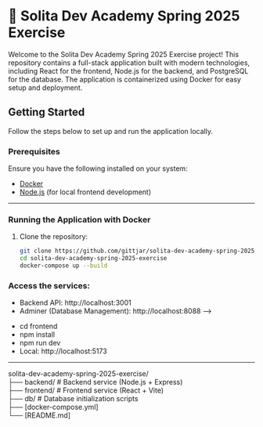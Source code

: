# 🚀 Solita Dev Academy Spring 2025 Exercise

Welcome to the Solita Dev Academy Spring 2025 Exercise project! This repository contains a full-stack application built with modern technologies, including React for the frontend, Node.js for the backend, and PostgreSQL for the database. The application is containerized using Docker for easy setup and deployment.

## Getting Started

Follow the steps below to set up and run the application locally.

### Prerequisites

Ensure you have the following installed on your system:
- [Docker](https://www.docker.com/)
- [Node.js](https://nodejs.org/) (for local frontend development)

---

### Running the Application with Docker

1. Clone the repository:
   ```bash
   git clone https://github.com/gittjar/solita-dev-academy-spring-2025-exercise.git
   cd solita-dev-academy-spring-2025-exercise
   docker-compose up --build
   ```

### Access the services:

* Backend API: http://localhost:3001
* Adminer (Database Management): http://localhost:8088
-->
- cd frontend
- npm install
- npm run dev
- Local: http://localhost:5173

<hr>

solita-dev-academy-spring-2025-exercise/ <br>
├── backend/       # Backend service (Node.js + Express) <br>
├── frontend/      # Frontend service (React + Vite) <br>
├── db/            # Database initialization scripts <br>
├── [docker-compose.yml] <br>
└── [README.md] <br>